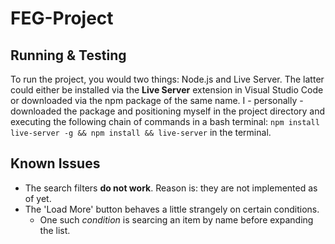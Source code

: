 # FEG-Project
## Running & Testing
To run the project, you would two things: Node.js and Live Server. The latter could either be installed via the __Live Server__ extension in Visual Studio Code or downloaded via the npm package of the same name. I - personally - downloaded the package and positioning myself in the project directory and executing the following chain of commands in a bash terminal: `npm install live-server -g && npm install && live-server` in the terminal.

## Known Issues
* The search filters __do not work__. Reason is: they are not implemented as of yet.
* The 'Load More' button behaves a little strangely on certain conditions.
  * One such _condition_ is searcing an item by name before expanding the list.
